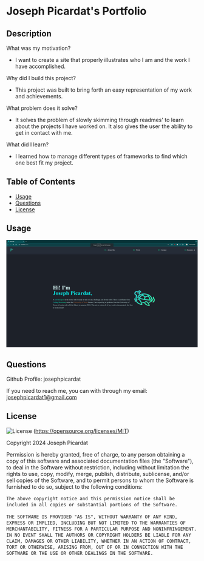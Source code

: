 # Joseph Picardat's Portfolio

## Description

What was my motivation?

-   I want to create a site that properly illustrates who I am and the work I have accomplished.

Why did I build this project?

-   This project was built to bring forth an easy representation of my work and achievements.

What problem does it solve?

-   It solves the problem of slowly skimming through readmes' to learn about the projects I have worked on. It also gives the user the ability to get in contact with me.

What did I learn?

-   I learned how to manage different types of frameworks to find which one best fit my project.

## Table of Contents

-   [Usage](#usage)
-   [Questions](#questions)
-   [License](#license)

## Usage

![Porfolio home page](./src/assets/portfolio.png)

## Questions

Github Profile: josephpicardat

If you need to reach me, you can with through my email: josephpicardat1@gmail.com

## License

![License](https://img.shields.io/badge/License-MIT-yellow.svg)
(https://opensource.org/licenses/MIT)

Copyright 2024 Joseph Picardat

Permission is hereby granted, free of charge, to any person obtaining a copy of this software and associated documentation files (the "Software"), to deal in the Software without restriction, including without limitation the rights to use, copy, modify, merge, publish, distribute, sublicense, and/or sell copies of the Software, and to permit persons to whom the Software is furnished to do so, subject to the following conditions:

    The above copyright notice and this permission notice shall be included in all copies or substantial portions of the Software.

    THE SOFTWARE IS PROVIDED "AS IS", WITHOUT WARRANTY OF ANY KIND, EXPRESS OR IMPLIED, INCLUDING BUT NOT LIMITED TO THE WARRANTIES OF MERCHANTABILITY, FITNESS FOR A PARTICULAR PURPOSE AND NONINFRINGEMENT. IN NO EVENT SHALL THE AUTHORS OR COPYRIGHT HOLDERS BE LIABLE FOR ANY CLAIM, DAMAGES OR OTHER LIABILITY, WHETHER IN AN ACTION OF CONTRACT, TORT OR OTHERWISE, ARISING FROM, OUT OF OR IN CONNECTION WITH THE SOFTWARE OR THE USE OR OTHER DEALINGS IN THE SOFTWARE.
